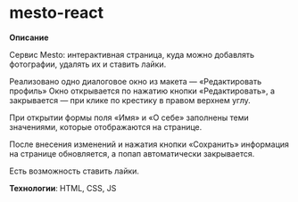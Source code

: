 # mesto-react

**Описание**

Сервис Mesto: интерактивная страница, куда можно добавлять фотографии, удалять их и ставить лайки.

Реализовано одно диалоговое окно из макета — «Редактировать профиль»
Окно открывается по нажатию кнопки «Редактировать», а закрывается — при клике по крестику в правом верхнем углу.

При открытии формы поля «Имя» и «О себе» заполнены теми значениями, которые отображаются на странице.

После внесения изменений и нажатия кнопки «Сохранить» информация на странице обновляется, а попап автоматически закрывается.

Есть возможность ставить лайки.

**Технологии**: HTML, CSS, JS